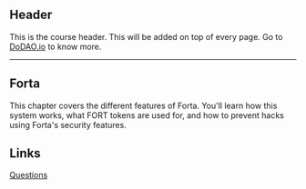 ## Header
This is the course header. This will be added on top of every page. Go to [DoDAO.io](https://www.dodao.io) to know more.

---

## Forta
 
This chapter covers the different features of Forta. You'll learn how this  system works, what FORT tokens are used for, and how to prevent hacks using  Forta's security features.


## Links




[Questions](./../../generated/questions/forta.md)